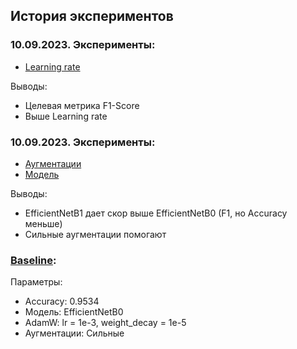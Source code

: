 ## История экспериментов

### 10.09.2023. Эксперименты:
- [Learning rate](https://app.clear.ml/projects/f505bad049b04cd19b3661d25df2ed62/experiments/f3808a955ba241ccb92ccd280ba8240d/output/execution)

Выводы:
- Целевая метрика F1-Score
- Выше Learning rate

### 10.09.2023. Эксперименты:
- [Аугментации](https://app.clear.ml/projects/f505bad049b04cd19b3661d25df2ed62/experiments/d6f934f7e55a4c10b0a0463973b6589b/output/execution)
- [Модель](https://app.clear.ml/projects/f505bad049b04cd19b3661d25df2ed62/experiments/d6f934f7e55a4c10b0a0463973b6589b/output/execution)

Выводы:
- EfficientNetB1 дает скор выше EfficientNetB0 (F1, но Accuracy меньше)
- Сильные аугментации помогают

### [Baseline](https://app.clear.ml/projects/f505bad049b04cd19b3661d25df2ed62/experiments/06bd792ccdb840ad9d7ea13c58e7c80c/output/execution):
Параметры:
- Accuracy: 0.9534
- Модель: EfficientNetB0
- AdamW: lr = 1e-3, weight_decay = 1e-5
- Аугментации: Сильные
